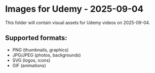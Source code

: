 # Images for Udemy - 2025-09-04

This folder will contain visual assets for Udemy videos on 2025-09-04.

## Supported formats:
- PNG (thumbnails, graphics)
- JPG/JPEG (photos, backgrounds)
- SVG (logos, icons)
- GIF (animations)
